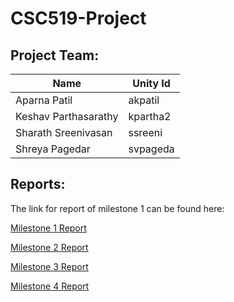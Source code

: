 # CSC519-Project

## Project Team:
| Name         	| Unity Id 	|
|--------------	|----------	|
| Aparna Patil 	| akpatil  	|
| Keshav Parthasarathy 	| kpartha2  	|
| Sharath Sreenivasan 	| ssreeni  	|
| Shreya Pagedar 	| svpageda  	|

## Reports:

The link for report of milestone 1 can be found here:

[Milestone 1 Report](https://github.com/AppyDev/DevOps_Project_CSC519/blob/master/M1/README.md)

[Milestone 2 Report](https://github.com/AppyDev/DevOps_Project_CSC519/blob/master/M2/README.md)

[Milestone 3 Report](https://github.ncsu.edu/akpatil/CSC519-Project/blob/M3/README.md)

[Milestone 4 Report](https://github.ncsu.edu/akpatil/CSC519-Project/blob/M4/README.md)



